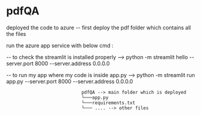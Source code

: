 # pdfQA

deployed the code to azure -- first deploy the pdf folder which contains all the files

run the azure app service with below cmd :

 -- to check the streamlit is installed properly --> python -m streamlit hello --server.port 8000 --server.address 0.0.0.0

 -- to run my app where my code is inside app.py  --> python -m streamlit run app.py --server.port 8000 --server.address 0.0.0.0

                                pdfQA --> main folder which is deployed
                                └───app.py
                                └───requirements.txt
                                └─── .... --> other files

